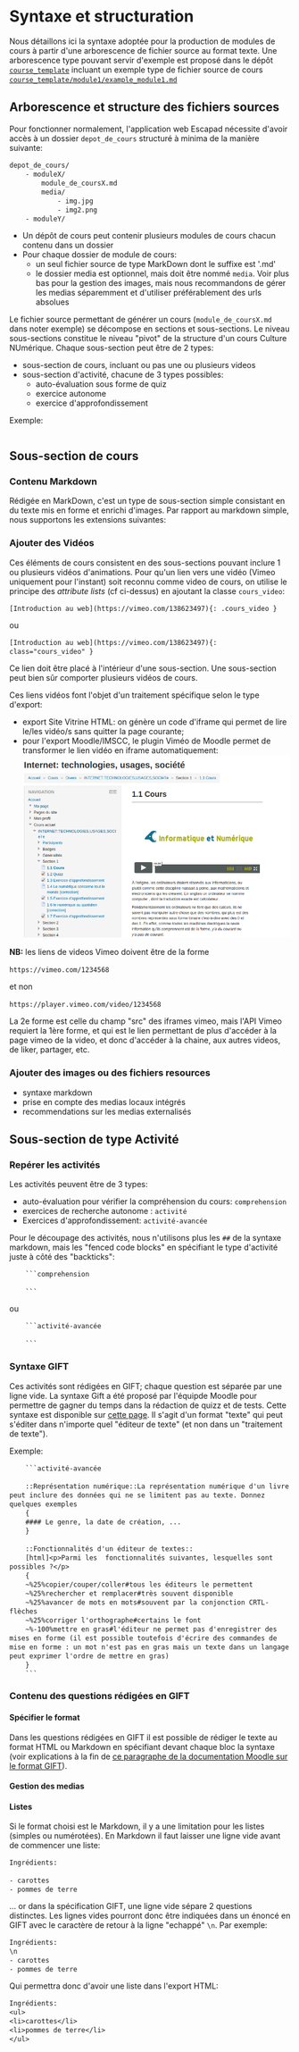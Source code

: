 Syntaxe et structuration
========================

Nous détaillons ici la syntaxe adoptée pour la production de modules de cours à partir d'une arborescence de fichier source au format texte. Une arborescence type pouvant servir d'exemple est proposé dans le dépôt
[`course_template`](https://github.com/CultureNumerique/course_template) incluant un exemple type de fichier source de cours  [`course_template/module1/example_module1.md`](https://github.com/CultureNumerique/course_template/blob/master/module1/example_module1.md)


## Arborescence et structure des fichiers sources

Pour fonctionner normalement, l'application web Escapad nécessite d'avoir accès à un dossier `depot_de_cours` structuré à minima de la manière suivante:

    depot_de_cours/
        - moduleX/
            module_de_coursX.md
            media/
                - img.jpg
                - img2.png
        - moduleY/

- Un dépôt de cours peut contenir plusieurs modules de cours chacun contenu dans un dossier
- Pour chaque dossier de module de cours:
    - un seul fichier source de type MarkDown dont le suffixe est '.md'
    - le dossier media est optionnel, mais doit être nommé `media`. Voir plus bas pour la gestion des images, mais nous recommandons de gérer les medias séparemment et d'utiliser préférablement des urls absolues

Le fichier source permettant de générer un cours (`module_de_coursX.md` dans noter exemple) se décompose en sections et sous-sections. Le niveau sous-sections constitue le niveau "pivot" de la structure d'un cours Culture NUmérique. Chaque sous-section peut être de 2 types:  

- sous-section de cours, incluant ou pas une ou plusieurs videos
- sous-section d'activité, chacune de 3 types possibles:
    - auto-évaluation sous forme de quiz
    - exercice autonome
    - exercice d'approfondissement

Exemple:

```

```

## Sous-section de cours

### Contenu Markdown

Rédigée en MarkDown, c'est un type de sous-section simple consistant en du texte mis en forme et enrichi d'images.
Par rapport au markdown simple, nous supportons les extensions suivantes:
<!--  TBD -->

<!-- ### ajouter des classes CSS

Avec des [Attribute list](https://pythonhosted.org/Markdown/extensions/attr_list.html): Pour permettre d'ajouter des classes CSS à une image ou à un bloc de texte, pour permettre une mise en page enrichie.
Un exemple pour ajouter un attribut en ligne à un lien:  
`[link](http://example.com){: class="foo bar" .titre title="Some title!" }`  
qui produit le HTML suivant:  
`<p><a href="http://example.com" class="foo bar titre" title="Some title!">link</a></p>`  

Notez que pour ajouter des classes on peut soit spécifier `.une_classe` ou `class='une_classe`` -->


### Ajouter des Vidéos

<!-- FIXME : 2 types -->

Ces éléments de cours consistent en des sous-sections pouvant inclure 1 ou plusieurs vidéos d'animations. Pour qu'un lien vers une vidéo (Vimeo uniquement pour l'instant) soit reconnu comme video de cours,  on utilise le principe des *attribute lists* (cf ci-dessus) en ajoutant la classe `cours_video`:  

    [Introduction au web](https://vimeo.com/138623497){: .cours_video }

ou  

    [Introduction au web](https://vimeo.com/138623497){: class="cours_video" }

Ce lien doit être placé à l'intérieur d'une sous-section. Une sous-section peut bien sûr comporter plusieurs vidéos de cours.

Ces liens vidéos font l'objet d'un traitement spécifique selon le type d'export:
* export Site Vitrine HTML: on génère un code d'iframe qui permet de lire le/les vidéo/s sans quitter la page courante;
* pour l'export Moodle/IMSCC, le plugin Viméo de Moodle permet de transformer le lien vidéo en iframe automatiquement:
![video_moodle](media/3.vue_cours_avec_video.png)

**NB:** les liens de videos Vimeo doivent être de la forme

`https://vimeo.com/1234568`

et non

`https://player.vimeo.com/video/1234568`

La 2e forme est celle du champ "src" des iframes vimeo, mais l'API Vimeo requiert la 1ère forme, et qui est le lien permettant de plus d'accéder à la page vimeo de la video, et donc d'accéder à la chaine, aux autres videos, de liker, partager, etc.

### Ajouter des images ou des fichiers resources

<!-- TBD -->

- syntaxe markdown
- prise en compte des medias locaux intégrés
- recommendations sur les medias externalisés


## Sous-section de type Activité

### Repérer les activités

Les activités peuvent être de 3 types:

- auto-évaluation pour vérifier la compréhension du cours: `comprehension`
- exercices de recherche autonome : `activité`
- Exercices d'approfondissement: `activité-avancée`

Pour le découpage des activités, nous n'utilisons plus les `##` de la syntaxe markdown, mais les "fenced code blocks" en spécifiant le type d'activité  juste à côté des "backticks":

        ```comprehension

        ```

ou

        ```activité-avancée

        ```


### Syntaxe GIFT

Ces activités sont rédigées en GIFT; chaque question est séparée par une ligne vide. La syntaxe Gift a été proposé par l'équipde Moodle pour permettre de gagner du temps dans la rédaction de quizz et de tests. Cette syntaxe est disponible sur [cette page](https://docs.moodle.org/28/en/GIFT_format). Il s'agit d'un format "texte" qui peut s'éditer dans n'importe quel "éditeur de texte" (et non dans un "traitement de texte").

Exemple:

        ```activité-avancée

        ::Représentation numérique::La représentation numérique d'un livre peut inclure des données qui ne se limitent pas au texte. Donnez quelques exemples
        {
        #### Le genre, la date de création, ...
        }

        ::Fonctionnalités d'un éditeur de textes::
        [html]<p>Parmi les  fonctionnalités suivantes, lesquelles sont possibles ?</p>
        {
        ~%25%copier/couper/coller#tous les éditeurs le permettent
        ~%25%rechercher et remplacer#très souvent disponible
        ~%25%avancer de mots en mots#souvent par la conjonction CRTL-flèches
        ~%25%corriger l'orthographe#certains le font
        ~%-100%mettre en gras#l'éditeur ne permet pas d'enregistrer des mises en forme (il est possible toutefois d'écrire des commandes de mise en forme : un mot n'est pas en gras mais un texte dans un langage peut exprimer l'ordre de mettre en gras)
        }
        ```


### Contenu des questions rédigées en GIFT

#### Spécifier le format

Dans les questions rédigées en GIFT il est possible de rédiger le texte au format HTML ou Markdown en spécifiant devant chaque bloc la syntaxe (voir explications à la fin de [ce paragraphe de la documentation Moodle sur le format GIFT](https://docs.moodle.org/28/en/GIFT_format#Percentage_Answer_Weights)).

#### Gestion des medias 

<!-- TBD -->

#### Listes

Si le format choisi est le Markdown, il y a une limitation pour les listes (simples ou numérotées). En Markdown il faut laisser une ligne vide avant de commencer une liste:
```
Ingrédients:

- carottes
- pommes de terre

```
... or dans la spécification GIFT, une ligne vide sépare 2 questions distinctes. Les lignes vides pourront donc être indiquées dans un énoncé en GIFT avec le caractère de retour à la ligne "echappé" `\n`. Par exemple:
```
Ingrédients:
\n
- carottes
- pommes de terre

```  
Qui permettra donc d'avoir une liste dans l'export HTML:
```
Ingrédients:
<ul>
<li>carottes</li>
<li>pommes de terre</li>
</ul>
```
